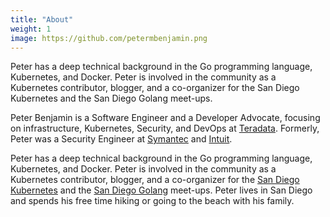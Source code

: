 ```yaml
---
title: "About"
weight: 1
image: https://github.com/petermbenjamin.png
---
```


Peter has a deep technical background in the Go programming language, Kubernetes, and Docker. Peter is involved in the community as a Kubernetes contributor, blogger, and a co-organizer for the San Diego Kubernetes and the San Diego Golang meet-ups. 

Peter Benjamin is a Software Engineer and a Developer Advocate, focusing on infrastructure, Kubernetes, Security, and DevOps at [Teradata](https://www.teradata.com/).
Formerly, Peter was a Security Engineer at [Symantec](https://www.symantec.com/) and [Intuit](http://www.intuit.com/).

Peter has a deep technical background in the Go programming language, Kubernetes, and Docker.
Peter is involved in the community as a Kubernetes contributor, blogger, and a co-organizer for the [San Diego Kubernetes](https://www.meetup.com/San-Diego-Kubernetes-Meetup/) and the [San Diego Golang](https://www.meetup.com/sdgophers/) meet-ups.
Peter lives in San Diego and spends his free time hiking or going to the beach with his family.
